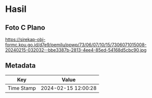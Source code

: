 # Hasil

## Foto C Plano

https://sirekap-obj-formc.kpu.go.id/d7e9/pemilu/ppwp/73/06/07/10/15/7306071015008-20240215-032032--bbe3387b-2813-4ee4-85ed-54168d5cbc90.jpg


## Metadata

| Key        | Value               |
| ---------- | ------------------- |
| Time Stamp | 2024-02-15 12:00:28 |



